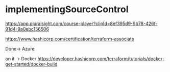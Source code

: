 # implementingSourceControl

https://app.pluralsight.com/course-player?clipId=8ef395d9-9b78-426f-91d4-9a0ebc156506

https://www.hashicorp.com/certification/terraform-associate

Done-> Azure

on it -> Docker https://developer.hashicorp.com/terraform/tutorials/docker-get-started/docker-build
